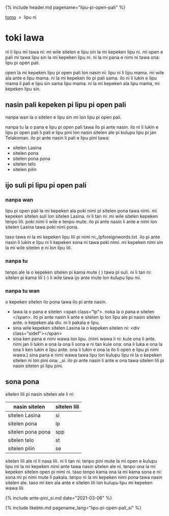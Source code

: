 {% include header.md pagename="lipu-pi-open-pali" %}

<span class="si">

[tomo](https://joelthomastr.github.io/tokipona/README_si)&nbsp;&nbsp;>&nbsp;&nbsp;lipu ni

# toki lawa

ni li lipu mi tawa ni: mi wile sitelen e lipu sin la mi kepeken lipu ni. mi open e pali mi tawa lipu sin la mi kepeken lipu ni. ni la mi pana e nimi ni tawa ona: lipu pi open pali.

open la mi kepeken lipu pi open pali lon nasin ni: lipu ni li lipu mama. mi wile ala ante e lipu mama. ni la mi kepeken ilo pi pali sama. ilo ni li lukin e lipu mama li pali e lipu sin sama lipu mama. ni la mi kepeken ala lipu mama, mi kepeken lipu sin.

## nasin pali kepeken pi lipu pi open pali

nanpa wan la o sitelen e lipu sin mi lon lipu pi open pali.

nanpa tu la o pana e lipu pi open pali tawa ilo pi ante nasin. ilo ni li lukin e lipu pi open pali li pali e lipu pini lon nasin sitelen ale pi kulupu lipu pi jan Telakoman. ilo pi ante nasin li pali e lipu pini tawa:
- sitelen Lasina
- sitelen pona
- sitelen pona pona
- sitelen telo
- sitelen pilin

## ijo suli pi lipu pi open pali

### nanpa wan

lipu pi open pali la mi kepeken ala poki nimi pi sitelen pona tawa nimi. mi kepeken sitelen suli lon sitelen Lasina. ni li tan ni: mi wile sitelen kepeken tenpo lili. poki nimi li wile e tenpo mute. ilo pi ante nasin li ante e nimi lon sitelen Lasina tawa poki nimi pona.

taso tawa ni la mi kepeken lipu lili pi nimi ni:<span class="sidef">_tpforeignwords.txt.</span> ilo pi ante nasin li lukin e lipu ni li kepeken sona ni tawa poki nimi. mi kepeken nimi sin la mi wile sitelen e ni lon lipu lili.

### nanpa tu
tenpo ale la o kepeken sitelen pi kama mute (<span class="sidef"> </span>) tawa pi suli. ni li tan ni: sitelen pi kama lili (<span class="sidef">-</span>) li wile tawa ijo ante mute lon kulupu lipu mi.

### nanpa tu wan
o kepeken sitelen ilo pona tawa ilo pi ante nasin.

- lawa la o pana e sitelen <span class="sidef">\<span class="lp"\></span>. noka la o pana e sitelen <span class="sidef">\</span></span>. ilo pi ante nasin li ante e sitelen <span class="lpdef">lp</span> lon lipu ale pi nasin sitelen ante. o kepeken ala <span class="sidef">div</span>. ni li pakala e lipu.
- sina wile kepeken sitelen Lasina la o kepeken sitelen ni: <span class="sidef">\<div class="sidef"\><\/span></span>
- sina ken pana e nimi wawa lon lipu. (nimi wawa li ni: kule ona li ante. nimi jan li lukin e ona la ona li sona e ni tan kule ona: ona li luka e ona la ona li ken lukin e lipu ante. ona li lukin e ona la ilo li open e lipu pi nimi wawa.) sina pana e nimi wawa tawa lipu lon kulupu lipu ni la o kepeken sitelen ni lon pini ona: <span class="sidef">_si</span>. ilo pi ante nasin li ante e ona tawa sitelen lili pi nasin sitelen pi lipu pini.


## sona pona

sitelen lili pi nasin sitelen ale li ni:

| nasin sitelen | sitelen lili |
| ----- | ----- |
| sitelen Lasina | <span class="sidef">si</span> |
| sitelen pona | <span class="sidef">lp</span> |
| sitelen pona pona | <span class="sidef">spp</span> |
| sitelen telo | <span class="sidef">st</span> |
| sitelen pilin | <span class="sidef">se</span> |

sitelen lili ale ni li nasa lili. ni li tan ni: tenpo pini mute la mi open e kulupu lipu mi la mi kepeken nimi ante tawa nasin sitelen ale ni. tenpo ona la mi kepeken sitelen open pi nimi ni. taso tenpo kama ona la mi kama sona e ni: sona mi pi nimi mute li pakala. tenpo ni la mi kepeken nimi pona tawa nasin sitelen ale. taso mi ken ala ante e sitelen lili lon kulupu lipu mi kepeken wawa lili.

{% include ante-pini_si.md date="2021-03-06" %}

</span>

{% include likebtn.md pagename_lang="lipu-pi-open-pali_si" %}
